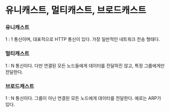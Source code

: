 # 유니캐스트, 멀티캐스트, 브로드캐스트

### 유니캐스트

1 : 1 통신이며, 대표적으로 HTTP 통신이 있다.
가장 일반적인 네트워크 전송 형태다.

### 멀티캐스트

1 : N 통신이다.
다만 연결된 모든 노드들에게 데이터를 전달하진 않고, 특정 그룹에게만 전달한다.

### 브로드캐스트

1 : N 통신이다.
그룹이 아닌 연결된 모든 노드에게 데이터를 전달한다.
예로는 ARP가 있다.
